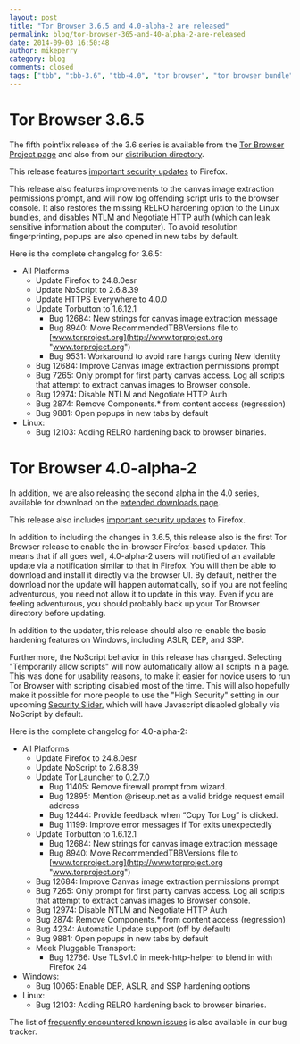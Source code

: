 ```yaml
---
layout: post
title: "Tor Browser 3.6.5 and 4.0-alpha-2 are released"
permalink: blog/tor-browser-365-and-40-alpha-2-are-released
date: 2014-09-03 16:50:48
author: mikeperry
category: blog
comments: closed
tags: ["tbb", "tbb-3.6", "tbb-4.0", "tor browser", "tor browser bundle"]
---
```


Tor Browser 3.6.5
=================

The fifth pointfix release of the 3.6 series is available from the [Tor Browser Project page](https://www.torproject.org/download/download-easy.html) and also from our [distribution directory](https://www.torproject.org/dist/torbrowser/3.6.5/).

This release features [important security updates](https://www.mozilla.org/security/known-vulnerabilities/firefoxESR.html#firefox24.8) to Firefox.

This release also features improvements to the canvas image extraction permissions prompt, and will now log offending script urls to the browser console. It also restores the missing RELRO hardening option to the Linux bundles, and disables NTLM and Negotiate HTTP auth (which can leak sensitive information about the computer). To avoid resolution fingerprinting, popups are also opened in new tabs by default.

Here is the complete changelog for 3.6.5:

-   All Platforms
    -   Update Firefox to 24.8.0esr
    -   Update NoScript to 2.6.8.39
    -   Update HTTPS Everywhere to 4.0.0
    -   Update Torbutton to 1.6.12.1
        -   Bug 12684: New strings for canvas image extraction message
        -   Bug 8940: Move RecommendedTBBVersions file to [www.torproject.org](http://www.torproject.org "www.torproject.org")
        -   Bug 9531: Workaround to avoid rare hangs during New Identity
    -   Bug 12684: Improve Canvas image extraction permissions prompt
    -   Bug 7265: Only prompt for first party canvas access. Log all scripts  
         that attempt to extract canvas images to Browser console.
    -   Bug 12974: Disable NTLM and Negotiate HTTP Auth
    -   Bug 2874: Remove Components.\* from content access (regression)
    -   Bug 9881: Open popups in new tabs by default
-   Linux:
    -   Bug 12103: Adding RELRO hardening back to browser binaries.

  

Tor Browser 4.0-alpha-2
=======================

In addition, we are also releasing the second alpha in the 4.0 series, available for download on the [extended downloads page](https://www.torproject.org/projects/torbrowser.html.en#downloads-alpha).

This release also includes [important security updates](https://www.mozilla.org/security/known-vulnerabilities/firefoxESR.html#firefox24.8) to Firefox.

In addition to including the changes in 3.6.5, this release also is the first Tor Browser release to enable the in-browser Firefox-based updater. This means that if all goes well, 4.0-alpha-2 users will notified of an available update via a notification similar to that in Firefox. You will then be able to download and install it directly via the browser UI. By default, neither the download nor the update will happen automatically, so if you are not feeling adventurous, you need not allow it to update in this way. Even if you are feeling adventurous, you should probably back up your Tor Browser directory before updating.

In addition to the updater, this release should also re-enable the basic hardening features on Windows, including ASLR, DEP, and SSP.

Furthermore, the NoScript behavior in this release has changed. Selecting "Temporarily allow scripts" will now automatically allow all scripts in a page. This was done for usability reasons, to make it easier for novice users to run Tor Browser with scripting disabled most of the time. This will also hopefully make it possible for more people to use the "High Security" setting in our upcoming [Security Slider](https://trac.torproject.org/projects/tor/ticket/9387), which will have Javascript disabled globally via NoScript by default.

Here is the complete changelog for 4.0-alpha-2:

-   All Platforms
    -   Update Firefox to 24.8.0esr
    -   Update NoScript to 2.6.8.39
    -   Update Tor Launcher to 0.2.7.0
        -   Bug 11405: Remove firewall prompt from wizard.
        -   Bug 12895: Mention @riseup.net as a valid bridge request email address
        -   Bug 12444: Provide feedback when “Copy Tor Log” is clicked.
        -   Bug 11199: Improve error messages if Tor exits unexpectedly
    -   Update Torbutton to 1.6.12.1
        -   Bug 12684: New strings for canvas image extraction message
        -   Bug 8940: Move RecommendedTBBVersions file to [www.torproject.org](http://www.torproject.org "www.torproject.org")
    -   Bug 12684: Improve Canvas image extraction permissions prompt
    -   Bug 7265: Only prompt for first party canvas access. Log all scripts  
         that attempt to extract canvas images to Browser console.
    -   Bug 12974: Disable NTLM and Negotiate HTTP Auth
    -   Bug 2874: Remove Components.\* from content access (regression)
    -   Bug 4234: Automatic Update support (off by default)
    -   Bug 9881: Open popups in new tabs by default
    -   Meek Pluggable Transport:
        -   Bug 12766: Use TLSv1.0 in meek-http-helper to blend in with Firefox 24
-   Windows:
    -   Bug 10065: Enable DEP, ASLR, and SSP hardening options
-   Linux:
    -   Bug 12103: Adding RELRO hardening back to browser binaries.

  
  
 The list of [frequently encountered known issues](https://trac.torproject.org/projects/tor/query?keywords=~tbb-helpdesk-frequent&status=!closed) is also available in our bug tracker.
